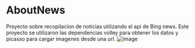 # AboutNews
Proyecto sobre recopilacion de noticias utilizando el api de Bing news.
Este proyecto se utilizaron las dependencias volley para obtener los datos y picasso para cargar imagenes desde una url.
![image](https://user-images.githubusercontent.com/36775104/112012451-34a95580-8af7-11eb-9967-0832f92382e9.png)
